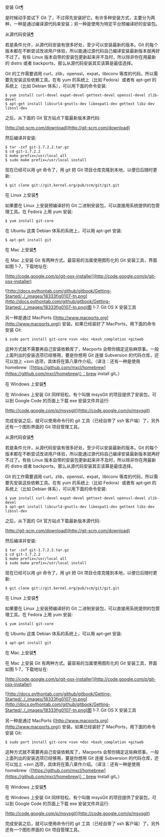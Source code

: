 
<span id="git" ></span>
安装 Git[¶](#git)

是时候动手尝试下 Git 了，不过得先安装好它。有许多种安装方式，主要分为两种，一种是通过编译源代码来安装；另一种是使用为特定平台预编译好的安装包。


<span id="id1" ></span>
从源代码安装[¶](#id1)

若是条件允许，从源代码安装有很多好处，至少可以安装最新的版本。Git 的每个版本都在不断尝试改进用户体验，所以能通过源代码自己编译安装最新版本就再好不过了。有些 Linux 版本自带的安装包更新起来并不及时，所以除非你在用最新的 distro 或者 backports，那么从源代码安装其实该算是最佳选择。


Git 的工作需要调用 curl，zlib，openssl，expat，libiconv 等库的代码，所以需要先安装这些依赖工具。在有 yum 的系统上（比如 Fedora）或者有 apt-get 的系统上（比如 Debian 体系），可以用下面的命令安装:




```
$ yum install curl-devel expat-devel gettext-devel openssl-devel zlib-devel
$ apt-get install libcurl4-gnutls-dev libexpat1-dev gettext libz-dev libssl-dev

```






之后，从下面的 Git 官方站点下载最新版本源代码:


[http://git-scm.com/download](http://git-scm.com/download)


然后编译并安装:




```
$ tar -zxf git-1.7.2.2.tar.gz
$ cd git-1.7.2.2
$ make prefix=/usr/local all
$ sudo make prefix=/usr/local install

```






现在已经可以用 git 命令了，用 git 把 Git 项目仓库克隆到本地，以便日后随时更新:




```
$ git clone git://git.kernel.org/pub/scm/git/git.git

```









<span id="linux" ></span>
在 Linux 上安装[¶](#linux)

如果要在 Linux 上安装预编译好的 Git 二进制安装包，可以直接用系统提供的包管理工具。在 Fedora 上用 yum 安装:




```
$ yum install git-core

```






在 Ubuntu 这类 Debian 体系的系统上，可以用 apt-get 安装:




```
$ apt-get install git

```









<span id="mac" ></span>
在 Mac 上安装[¶](#mac)

在 Mac 上安装 Git 有两种方式。最容易的当属使用图形化的 Git 安装工具，界面如图 1-7，下载地址在:


[http://code.google.com/p/git-osx-installer](http://code.google.com/p/git-osx-installer)


![http://docs.pythontab.com/github/gitbook/Getting-Started/../_images/18333fig0107-tn.png](http://docs.pythontab.com/github/gitbook/Getting-Started/../_images/18333fig0107-tn.png)图 1-7. Git OS X 安装工具


另一种是通过 MacPorts ([http://www.macports.org](http://www.macports.org)) 安装。如果已经装好了 MacPorts，用下面的命令安装 Git:




```
$ sudo port install git-core +svn +doc +bash_completion +gitweb

```






这种方式就不需要再自己安装依赖库了，Macports 会帮你搞定这些麻烦事。一般上面列出的安装选项已经够用，要是你想用 Git 连接 Subversion 的代码仓库，还可以加上 +svn 选项，具体将在第八章作介绍。（译注：还有一种是使用 homebrew（[https://github.com/mxcl/homebrew](https://github.com/mxcl/homebrew)）：brew install git。）





<span id="windows" ></span>
在 Windows 上安装[¶](#windows)

在 Windows 上安装 Git 同样轻松，有个叫做 msysGit 的项目提供了安装包，可以到 Google Code 的页面上下载 exe 安装文件并运行:


[http://code.google.com/p/msysgit](http://code.google.com/p/msysgit)


完成安装之后，就可以使用命令行的 git 工具（已经自带了 ssh 客户端）了，另外还有一个图形界面的 Git 项目管理工具。








<span id="id1" ></span>
从源代码安装[¶](#id1)

若是条件允许，从源代码安装有很多好处，至少可以安装最新的版本。Git 的每个版本都在不断尝试改进用户体验，所以能通过源代码自己编译安装最新版本就再好不过了。有些 Linux 版本自带的安装包更新起来并不及时，所以除非你在用最新的 distro 或者 backports，那么从源代码安装其实该算是最佳选择。


Git 的工作需要调用 curl，zlib，openssl，expat，libiconv 等库的代码，所以需要先安装这些依赖工具。在有 yum 的系统上（比如 Fedora）或者有 apt-get 的系统上（比如 Debian 体系），可以用下面的命令安装:




```
$ yum install curl-devel expat-devel gettext-devel openssl-devel zlib-devel
$ apt-get install libcurl4-gnutls-dev libexpat1-dev gettext libz-dev libssl-dev

```






之后，从下面的 Git 官方站点下载最新版本源代码:


[http://git-scm.com/download](http://git-scm.com/download)


然后编译并安装:




```
$ tar -zxf git-1.7.2.2.tar.gz
$ cd git-1.7.2.2
$ make prefix=/usr/local all
$ sudo make prefix=/usr/local install

```






现在已经可以用 git 命令了，用 git 把 Git 项目仓库克隆到本地，以便日后随时更新:




```
$ git clone git://git.kernel.org/pub/scm/git/git.git

```









<span id="linux" ></span>
在 Linux 上安装[¶](#linux)

如果要在 Linux 上安装预编译好的 Git 二进制安装包，可以直接用系统提供的包管理工具。在 Fedora 上用 yum 安装:




```
$ yum install git-core

```






在 Ubuntu 这类 Debian 体系的系统上，可以用 apt-get 安装:




```
$ apt-get install git

```









<span id="mac" ></span>
在 Mac 上安装[¶](#mac)

在 Mac 上安装 Git 有两种方式。最容易的当属使用图形化的 Git 安装工具，界面如图 1-7，下载地址在:


[http://code.google.com/p/git-osx-installer](http://code.google.com/p/git-osx-installer)


![http://docs.pythontab.com/github/gitbook/Getting-Started/../_images/18333fig0107-tn.png](http://docs.pythontab.com/github/gitbook/Getting-Started/../_images/18333fig0107-tn.png)图 1-7. Git OS X 安装工具


另一种是通过 MacPorts ([http://www.macports.org](http://www.macports.org)) 安装。如果已经装好了 MacPorts，用下面的命令安装 Git:




```
$ sudo port install git-core +svn +doc +bash_completion +gitweb

```






这种方式就不需要再自己安装依赖库了，Macports 会帮你搞定这些麻烦事。一般上面列出的安装选项已经够用，要是你想用 Git 连接 Subversion 的代码仓库，还可以加上 +svn 选项，具体将在第八章作介绍。（译注：还有一种是使用 homebrew（[https://github.com/mxcl/homebrew](https://github.com/mxcl/homebrew)）：brew install git。）





<span id="windows" ></span>
在 Windows 上安装[¶](#windows)

在 Windows 上安装 Git 同样轻松，有个叫做 msysGit 的项目提供了安装包，可以到 Google Code 的页面上下载 exe 安装文件并运行:


[http://code.google.com/p/msysgit](http://code.google.com/p/msysgit)


完成安装之后，就可以使用命令行的 git 工具（已经自带了 ssh 客户端）了，另外还有一个图形界面的 Git 项目管理工具。





